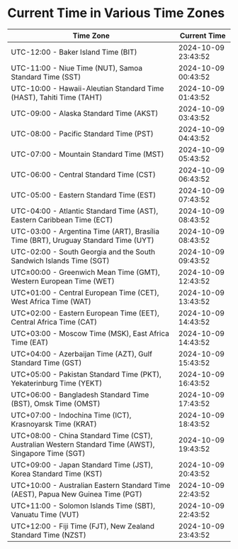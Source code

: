 # Current Time in Various Time Zones

| Time Zone | Current Time |
|-----------|--------------|
| UTC-12:00 - Baker Island Time (BIT) | 2024-10-09 23:43:52 |
| UTC-11:00 - Niue Time (NUT), Samoa Standard Time (SST) | 2024-10-09 00:43:52 |
| UTC-10:00 - Hawaii-Aleutian Standard Time (HAST), Tahiti Time (TAHT) | 2024-10-09 01:43:52 |
| UTC-09:00 - Alaska Standard Time (AKST) | 2024-10-09 03:43:52 |
| UTC-08:00 - Pacific Standard Time (PST) | 2024-10-09 04:43:52 |
| UTC-07:00 - Mountain Standard Time (MST) | 2024-10-09 05:43:52 |
| UTC-06:00 - Central Standard Time (CST) | 2024-10-09 06:43:52 |
| UTC-05:00 - Eastern Standard Time (EST) | 2024-10-09 07:43:52 |
| UTC-04:00 - Atlantic Standard Time (AST), Eastern Caribbean Time (ECT) | 2024-10-09 08:43:52 |
| UTC-03:00 - Argentina Time (ART), Brasília Time (BRT), Uruguay Standard Time (UYT) | 2024-10-09 08:43:52 |
| UTC-02:00 - South Georgia and the South Sandwich Islands Time (SGT) | 2024-10-09 09:43:52 |
| UTC±00:00 - Greenwich Mean Time (GMT), Western European Time (WET) | 2024-10-09 12:43:52 |
| UTC+01:00 - Central European Time (CET), West Africa Time (WAT) | 2024-10-09 13:43:52 |
| UTC+02:00 - Eastern European Time (EET), Central Africa Time (CAT) | 2024-10-09 14:43:52 |
| UTC+03:00 - Moscow Time (MSK), East Africa Time (EAT) | 2024-10-09 14:43:52 |
| UTC+04:00 - Azerbaijan Time (AZT), Gulf Standard Time (GST) | 2024-10-09 15:43:52 |
| UTC+05:00 - Pakistan Standard Time (PKT), Yekaterinburg Time (YEKT) | 2024-10-09 16:43:52 |
| UTC+06:00 - Bangladesh Standard Time (BST), Omsk Time (OMST) | 2024-10-09 17:43:52 |
| UTC+07:00 - Indochina Time (ICT), Krasnoyarsk Time (KRAT) | 2024-10-09 18:43:52 |
| UTC+08:00 - China Standard Time (CST), Australian Western Standard Time (AWST), Singapore Time (SGT) | 2024-10-09 19:43:52 |
| UTC+09:00 - Japan Standard Time (JST), Korea Standard Time (KST) | 2024-10-09 20:43:52 |
| UTC+10:00 - Australian Eastern Standard Time (AEST), Papua New Guinea Time (PGT) | 2024-10-09 22:43:52 |
| UTC+11:00 - Solomon Islands Time (SBT), Vanuatu Time (VUT) | 2024-10-09 22:43:52 |
| UTC+12:00 - Fiji Time (FJT), New Zealand Standard Time (NZST) | 2024-10-09 23:43:52 |

